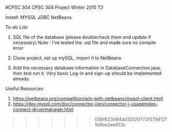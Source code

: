 #CPSC 304
CPSC 304 Project Winter 2015 T2

Install: MYSQL JDBC NetBeans

To-do List:


1. SQL file of the database (please doublecheck them and update if necessary)
   Note : I've tested the .sql file and made sure no compile error

2. Clone project, set up mySQL, import it to NetBeans

3. Add the necessary database information in DatabaseConnection.java, then test run it. Very basic Log-in and sign-up should be implemented already.



Useful Resources:

1. https://netbeans.org/competition/win-with-netbeans/mysql-client.html
2. https://dev.mysql.com/doc/connector-j/en/connector-j-usagenotes-connect-drivermanager.html
>>>>>>> 056f633484dd12020773f57941211b8be3ee813c
